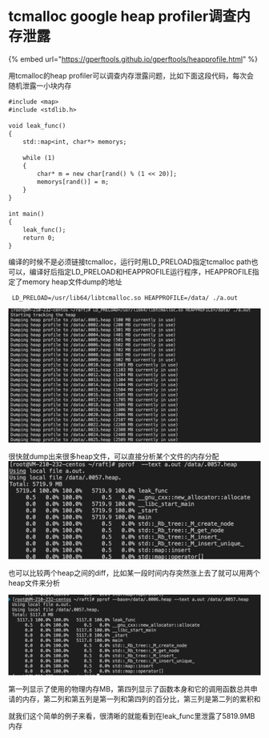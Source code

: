 # tcmalloc google heap profiler调查内存泄露

{% embed url="https://gperftools.github.io/gperftools/heapprofile.html" %}

用tcmalloc的heap profiler可以调查内存泄露问题，比如下面这段代码，每次会随机泄露一小块内存

<pre class="language-cpp"><code class="lang-cpp">#include &#x3C;map>
#include &#x3C;stdlib.h>

void leak_func()
{
    std::map&#x3C;int, char*> memorys;
<strong>    
</strong>    while (1)
    {
        char* m = new char[rand() % (1 &#x3C;&#x3C; 20)];
        memorys[rand()] = m;
    }
}

int main()
{
    leak_func();
    return 0;
}
</code></pre>

编译的时候不是必须链接tcmalloc，运行时用LD\_PRELOAD指定tcmalloc path也可以，编译好后指定LD\_PRELOAD和HEAPPROFILE运行程序，HEAPPROFILE指定了memory heap文件dump的地址

```
 LD_PRELOAD=/usr/lib64/libtcmalloc.so HEAPPROFILE=/data/ ./a.out
```

![](<../.gitbook/assets/image (1) (1).png>)

很快就dump出来很多heap文件，可以直接分析某个文件的内存分配\
![](<../.gitbook/assets/image (2) (1).png>)

也可以比较两个heap之间的diff，比如某一段时间内存突然涨上去了就可以用两个heap文件来分析

![](<../.gitbook/assets/image (3).png>)

第一列显示了使用的物理内存MB，第四列显示了函数本身和它的调用函数总共申请的内存，第二列和第五列是第一列和第四列的百分比，第三列是第二列的累积和

就我们这个简单的例子来看，很清晰的就能看到在leak\_func里泄露了5819.9MB内存
